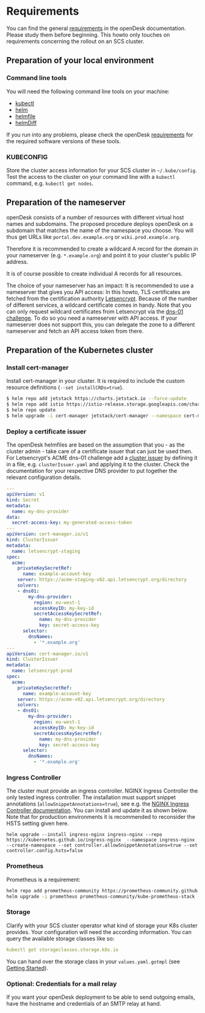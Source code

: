 
# Requirements

You can find the general [requirements](https://gitlab.opencode.de/bmi/opendesk/deployment/opendesk/-/blob/main/docs/requirements.md) in the openDesk documentation. Please study them before beginning. This howto only touches on requirements concerning the rollout on an SCS cluster.

## Preparation of your local environment

### Command line tools
You will need the following command line tools on your machine:
* [kubectl](https://kubernetes.io/de/docs/tasks/tools/install-kubectl/)
* [helm](https://helm.sh/)
* [helmfile](https://helmfile.readthedocs.io/en/latest/)
* [helmDiff](https://github.com/databus23/helm-diff)

If you run into any problems, please check the openDesk [requirements](https://gitlab.opencode.de/bmi/opendesk/deployment/opendesk/-/blob/main/docs/requirements.md) for the required software versions of these tools.

### KUBECONFIG

Store the cluster access information for your SCS cluster in `~/.kube/config`. Test the access to the cluster on your command line with a ```kubectl``` command, e.g. `kubectl get nodes`.

## Preparation of the nameserver
openDesk consists of a number of resources with different virtual host names and subdomains. The proposed procedure deploys openDesk on a subdomain that matches the name of the namespace you choose. You will thus get URLs like `portal.dev.example.org` or `wiki.prod.example.org`.

Therefore it is recommended to create a wildcard A record for the domain in your nameserver (e.g. `*.example.org`) and point it to your cluster's public IP address.

It is of course possible to create individual A records for all resources.

The choice of your nameserver has an impact: It is recommended to use a nameserver that gives you API access: In this howto, TLS certificates are fetched from the certification authority [Letsencrypt](https://letsencrypt.org/). Because of the number of different services, a wildcard certificate comes in handy. Note that you can only request wildcard certificates from Letsencrypt via the [dns-01 challenge](https://letsencrypt.org/docs/challenge-types/). To do so you need a nameserver with API access. If your nameserver does not support this, you can delegate the zone to a different nameserver and fetch an API access token from there.

## Preparation of the Kubernetes cluster

### Install cert-manager
Install cert-manager in your cluster. It is required to include the custom resource definitions (`--set installCRDs=true`).
```bash
$ helm repo add jetstack https://charts.jetstack.io --force-update
$ helm repo add istio https://istio-release.storage.googleapis.com/charts
$ helm repo update
$ helm upgrade -i cert-manager jetstack/cert-manager --namespace cert-manager --create-namespace --version v1.14.3 --set installCRDs=true
```

### Deploy a certificate issuer

The openDesk helmfiles are based on the assumption that you - as the cluster admin - take care of a certificate issuer that can just be used then. For Letsencrypt's ACME dns-01 challenge add a [cluster issuer](https://cert-manager.io/docs/concepts/issuer/) by defining it in a file, e.g. `clusterIssuer.yaml` and applying it to the cluster. Check the documentation for your respective DNS provider to put together the relevant configuration details.

``` yaml
---
apiVersion: v1
kind: Secret
metadata:
  name: my-dns-provider
data:
  secret-access-key: my-generated-access-token
---
apiVersion: cert-manager.io/v1
kind: ClusterIssuer
metadata:
  name: letsencrypt-staging
spec:
  acme:
    privateKeySecretRef:
      name: example-account-key
    server: https://acme-staging-v02.api.letsencrypt.org/directory
    solvers:
    - dns01:
        my-dns-provider:
          region: eu-west-1
          accessKeyID: my-key-id
          secretAccessKeySecretRef:
            name: my-dns-provider
            key: secret-access-key
      selector:
        dnsNames:
          - '*.example.org'
---
apiVersion: cert-manager.io/v1
kind: ClusterIssuer
metadata:
  name: letsencrypt-prod
spec:
  acme:
    privateKeySecretRef:
      name: example-account-key
    server: https://acme-v02.api.letsencrypt.org/directory
    solvers:
    - dns01:
        my-dns-provider:
          region: eu-west-1
          accessKeyID: my-key-id
          secretAccessKeySecretRef:
            name: my-dns-provider
            key: secret-access-key
      selector:
        dnsNames:
          - '*.example.org'
```

### Ingress Controller

The cluster must provide an ingress controller. NGINX Ingress Controller the only tested ingress controller. The installation must support snippet annotations (`allowSnippetAnnotations=true`), see e.g. the [NGINX Ingress Controller documentation](https://docs.nginx.com/nginx-ingress-controller/configuration/ingress-resources/advanced-configuration-with-snippets/). You can install and update it as shown below. Note that for production environments it is recommended to reconsider the HSTS setting given here.

```
helm upgrade --install ingress-nginx ingress-nginx --repo https://kubernetes.github.io/ingress-nginx  --namespace ingress-nginx --create-namespace --set controller.allowSnippetAnnotations=true --set controller.config.hsts=false
```

### Prometheus

Prometheus is a requirement:
``` bash
helm repo add prometheus-community https://prometheus-community.github.io/helm-charts
helm upgrade -i prometheus prometheus-community/kube-prometheus-stack --namespace prometheus --create-namespace
```

### Storage
Clarify with your SCS cluster operator what kind of storage your K8s cluster provides. Your configuration will need the according information. You can query the available storage classes like so:

```yaml
kubectl get storageclasses.storage.k8s.io
```

You can hand over the storage class in your `values.yaml.gotmpl` (see [Getting Started](getting_started.md)).

### Optional: Credentials for a mail relay
If you want your openDesk deployment to be able to send outgoing emails, have the hostname and credentials of an SMTP relay at hand.